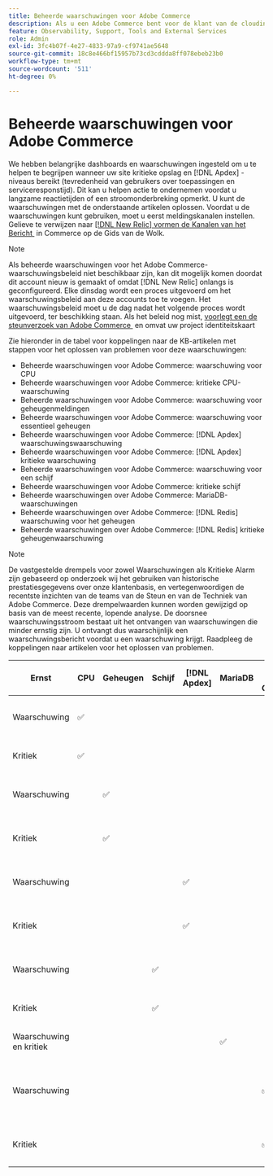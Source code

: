 ```yaml
---
title: Beheerde waarschuwingen voor Adobe Commerce
description: Als u een Adobe Commerce bent voor de klant van de cloudinfrastructuur Pro, kunt u beheerde waarschuwingen gebruiken om de gezondheid van uw site te begrijpen. Als u Adobe Commerce op de klant van de het planarchitectuur van de Aanzet van de wolkeninfrastructuur bent, zult u slechts alarm voor  [!DNL Apdex]  en foutentariefvoorwaarden ontvangen.
feature: Observability, Support, Tools and External Services
role: Admin
exl-id: 3fc4b07f-4e27-4833-97a9-cf9741ae5648
source-git-commit: 18c8e466bf15957b73cd3cddda8ff078ebeb23b0
workflow-type: tm+mt
source-wordcount: '511'
ht-degree: 0%

---
```


# Beheerde waarschuwingen voor Adobe Commerce


We hebben belangrijke dashboards en waarschuwingen ingesteld om u te helpen te begrijpen wanneer uw site kritieke opslag en [!DNL Apdex] -niveaus bereikt (tevredenheid van gebruikers over toepassingen en serviceresponstijd). Dit kan u helpen actie te ondernemen voordat u langzame reactietijden of een stroomonderbreking opmerkt. U kunt de waarschuwingen met de onderstaande artikelen oplossen. Voordat u de waarschuwingen kunt gebruiken, moet u eerst meldingskanalen instellen. Gelieve te verwijzen naar [[!DNL New Relic]  vormen de Kanalen van het Bericht &#x200B;](https://experienceleague.adobe.com/nl/docs/commerce-on-cloud/user-guide/monitor/new-relic/new-relic-service) in Commerce op de Gids van de Wolk.

>[!NOTE]
>
>Als beheerde waarschuwingen voor het Adobe Commerce-waarschuwingsbeleid niet beschikbaar zijn, kan dit mogelijk komen doordat dit account nieuw is gemaakt of omdat [!DNL New Relic] onlangs is geconfigureerd. Elke dinsdag wordt een proces uitgevoerd om het waarschuwingsbeleid aan deze accounts toe te voegen. Het waarschuwingsbeleid moet u de dag nadat het volgende proces wordt uitgevoerd, ter beschikking staan. Als het beleid nog mist, [&#x200B; voorlegt een de steunverzoek van Adobe Commerce &#x200B;](https://experienceleague.adobe.com/nl/docs/commerce-knowledge-base/kb/help-center-guide/magento-help-center-user-guide#support-case) en omvat uw project identiteitskaart

Zie hieronder in de tabel voor koppelingen naar de KB-artikelen met stappen voor het oplossen van problemen voor deze waarschuwingen:

* Beheerde waarschuwingen voor Adobe Commerce: waarschuwing voor CPU
* Beheerde waarschuwingen voor Adobe Commerce: kritieke CPU-waarschuwing
* Beheerde waarschuwingen voor Adobe Commerce: waarschuwing voor geheugenmeldingen
* Beheerde waarschuwingen voor Adobe Commerce: waarschuwing voor essentieel geheugen
* Beheerde waarschuwingen voor Adobe Commerce: [!DNL Apdex] waarschuwingswaarschuwing
* Beheerde waarschuwingen voor Adobe Commerce: [!DNL Apdex] kritieke waarschuwing
* Beheerde waarschuwingen voor Adobe Commerce: waarschuwing voor een schijf
* Beheerde waarschuwingen voor Adobe Commerce: kritieke schijf
* Beheerde waarschuwingen over Adobe Commerce: MariaDB-waarschuwingen
* Beheerde waarschuwingen over Adobe Commerce: [!DNL Redis] waarschuwing voor het geheugen
* Beheerde waarschuwingen over Adobe Commerce: [!DNL Redis] kritieke geheugenwaarschuwing

>[!NOTE]
>
>De vastgestelde drempels voor zowel Waarschuwingen als Kritieke Alarm zijn gebaseerd op onderzoek wij het gebruiken van historische prestatiesgegevens over onze klantenbasis, en vertegenwoordigen de recentste inzichten van de teams van de Steun en van de Techniek van Adobe Commerce. Deze drempelwaarden kunnen worden gewijzigd op basis van de meest recente, lopende analyse. De doorsnee waarschuwingsstroom bestaat uit het ontvangen van waarschuwingen die minder ernstig zijn. U ontvangt dus waarschijnlijk een waarschuwingsbericht voordat u een waarschuwing krijgt. Raadpleeg de koppelingen naar artikelen voor het oplossen van problemen.

| Ernst | CPU | Geheugen | Schijf | [!DNL Apdex] | MariaDB | [!DNL Redis] Geheugen | Probleemoplossing voor artikel |
|----------|-----|--------|------|-------|---------|--------------|-------------------------|
| Waarschuwing | ✅ |        |      |       |         |              | [&#x200B; Beheerde alarm voor Adobe Commerce: De waarschuwingsalarm van CPU &#x200B;](managed-alerts-for-magento-commerce-cpu-warning-alert.md) |
| Kritiek | ✅ |        |      |       |         |              | [&#x200B; Beheerde alarm voor Adobe Commerce: Kritieke alarm van CPU &#x200B;](managed-alerts-on-magento-commerce-cpu-critical-alert.md) |
| Waarschuwing |     | ✅ |      |       |         |              | [&#x200B; Beheerde alarm voor Adobe Commerce: alarm van de geheugenwaarschuwing &#x200B;](managed-alerts-for-magento-commerce-memory-warning-alert.md) |
| Kritiek |     | ✅ |      |       |         |              | [&#x200B; Beheerde alarm voor Adobe Commerce: geheugen kritieke alarm &#x200B;](managed-alerts-on-magento-commerce-memory-critical-alert.md) |
| Waarschuwing |     |        |      | ✅ |         |              | [&#x200B; Beheerde alarm voor Adobe Commerce: [!DNL Apdex]  waarschuwingsalarm &#x200B;](managed-alerts-for-magento-commerce-apdex-warning-alert.md) |
| Kritiek |     |        |      | ✅ |         |              | [&#x200B; Beheerd alarm voor Adobe Commerce: [!DNL Apdex]  kritiek alarm &#x200B;](managed-alerts-for-magento-commerce-apdex-critical-alert.md) |
| Waarschuwing |     |        | ✅ |       |         |              | [&#x200B; Beheerde alarm voor Adobe Commerce: de alarm van de schijfwaarschuwing &#x200B;](managed-alerts-for-magento-commerce-disk-warning-alert.md) |
| Kritiek |     |        | ✅ |       |         |              | [&#x200B; Beheerde alarm voor Adobe Commerce: schijf kritieke alarm &#x200B;](managed-alerts-for-magento-commerce-disk-critical-alert.md) |
| Waarschuwing en kritiek |     |        |      |       | ✅ |              | [&#x200B; Beheerd alarm op Adobe Commerce: MariaDB alarm &#x200B;](managed-alerts-on-magento-commerce-mariadb-alerts.md) |
| Waarschuwing |     |        |      |       |         | ✅ | [&#x200B; Beheerde alarm op Adobe Commerce: [!DNL Redis]  alarm van de geheugenwaarschuwing &#x200B;](managed-alerts-on-magento-commerce-redis-memory-warning-alert.md) |
| Kritiek |     |        |      |       |         | ✅ | [&#x200B; Beheerd alarm op Adobe Commerce: [!DNL Redis]  geheugen kritieke alarm &#x200B;](managed-alerts-on-magento-commerce-redis-memory-critical-alert.md) |

